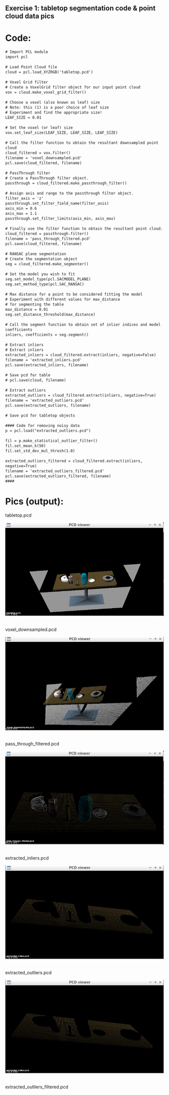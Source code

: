 ## Exercise 1: tabletop segmentation code & point cloud data pics

# Code:
```
# Import PCL module
import pcl

# Load Point Cloud file
cloud = pcl.load_XYZRGB('tabletop.pcd')

# Voxel Grid filter
# Create a VoxelGrid filter object for our input point cloud
vox = cloud.make_voxel_grid_filter()

# Choose a voxel (also known as leaf) size
# Note: this (1) is a poor choice of leaf size   
# Experiment and find the appropriate size!
LEAF_SIZE = 0.01   

# Set the voxel (or leaf) size  
vox.set_leaf_size(LEAF_SIZE, LEAF_SIZE, LEAF_SIZE)

# Call the filter function to obtain the resultant downsampled point cloud
cloud_filtered = vox.filter()
filename = 'voxel_downsampled.pcd'
pcl.save(cloud_filtered, filename)

# PassThrough filter
# Create a PassThrough filter object.
passthrough = cloud_filtered.make_passthrough_filter()

# Assign axis and range to the passthrough filter object.
filter_axis = 'z'
passthrough.set_filter_field_name(filter_axis)
axis_min = 0.6
axis_max = 1.1
passthrough.set_filter_limits(axis_min, axis_max)

# Finally use the filter function to obtain the resultant point cloud. 
cloud_filtered = passthrough.filter()
filename = 'pass_through_filtered.pcd'
pcl.save(cloud_filtered, filename)

# RANSAC plane segmentation
# Create the segmentation object
seg = cloud_filtered.make_segmenter()

# Set the model you wish to fit 
seg.set_model_type(pcl.SACMODEL_PLANE)
seg.set_method_type(pcl.SAC_RANSAC)

# Max distance for a point to be considered fitting the model
# Experiment with different values for max_distance 
# for segmenting the table
max_distance = 0.01
seg.set_distance_threshold(max_distance)

# Call the segment function to obtain set of inlier indices and model coefficients
inliers, coefficients = seg.segment()

# Extract inliers
# Extract inliers
extracted_inliers = cloud_filtered.extract(inliers, negative=False)
filename = 'extracted_inliers.pcd'
pcl.save(extracted_inliers, filename)

# Save pcd for table
# pcl.save(cloud, filename)

# Extract outliers
extracted_outliers = cloud_filtered.extract(inliers, negative=True)
filename = 'extracted_outliers.pcd'
pcl.save(extracted_outliers, filename)

# Save pcd for tabletop objects

#### Code for removing noisy data
p = pcl.load("extracted_outliers.pcd")

fil = p.make_statistical_outlier_filter()
fil.set_mean_k(50)
fil.set_std_dev_mul_thresh(1.0)

extracted_outliers_filtered = cloud_filtered.extract(inliers, negative=True)
filename = 'extracted_outliers_filtered.pcd'
pcl.save(extracted_outliers_filtered, filename)
####
```

# Pics (output):

tabletop.pcd
<div align=center>
	<img src="misc_images/tabletop.png">	
</div>
<br>

voxel_downsampled.pcd
<div align=center>
	<img src="misc_images/voxel_downsampled.png">	
</div>
<br>

pass_through_filtered.pcd
<div align=center>
	<img src="misc_images/pass_through_filtered.png">	
</div>
<br>

extracted_inliers.pcd
<div align=center>
	<img src="misc_images/extracted_inliers.png">	
</div>
<br>

extracted_outliers.pcd
<div align=center>
	<img src="misc_images/extracted_inliers.png">	
</div>
<br>

extracted_outliers_filtered.pcd

